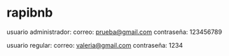 # rapibnb
usuario administrador:
correo: prueba@gmail.com 
contraseña: 123456789

usuario regular:
correo: valeria@gmail.com
contraseña: 1234

